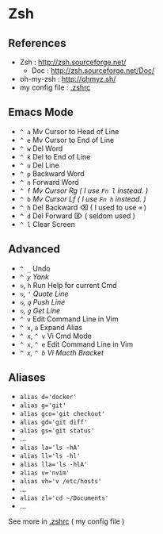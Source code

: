 # Zsh

## References

- Zsh : http://zsh.sourceforge.net/
    - Doc : http://zsh.sourceforge.net/Doc/
- oh-my-zsh : http://ohmyz.sh/
- my config file : [.zshrc](https://github.com/IceHe/mac-conf/blob/master/.zshrc)

## Emacs Mode

- `^ a` Mv Cursor to Head of Line
- `^ e` Mv Cursor to End of Line
- `^ w` Del Word
- `^ k` Del to End of Line
- `^ u` Del Line
- `^ p` Backward Word
- `^ n` Forward Word
- `^ f` _Mv Cursor Rg ( I use `Fn l` instead. )_
- `^ b` _Mv Cursor Lf ( I use `Fn h` instead. )_
- `^ h` Del Backward ⌫ ( I used to use `⌫` )
- `^ d` Del Forward ⌦ ( seldom used )
- `^ l` Clear Screen

## Advanced

- `^ _` Undo
- _`^ y` Yank_
- `⎋`, `h` Run Help for current Cmd
- _`⎋`, `'` Quote Line_
- _`⎋`, `q` Push Line_
- _`⎋`, `g` Get Line_
- `^ v` Edit Command Line in Vim
- `^ x`, `a` Expand Alias
- `^ x`, `^ v` Vi Cmd Mode
- `^ x`, `^ e` Edit Command Line in Vim
- _`^ x`, `^ b` Vi Macth Bracket_

## Aliases

- `alias d='docker'`
- `alias g='git'`
- `alias gco='git checkout'`
- `alias gd='git diff'`
- `alias gs='git status'`
- …
- `alias la='ls -hA'`
- `alias ll='ls -hl'`
- `alias lla='ls -hlA'`
- `alias v='nvim'`
- `alias vh='v /etc/hosts'`
- …
- `alias zl='cd ~/Documents'`
- …

See more in [.zshrc](https://github.com/IceHe/mac-conf/blob/master/.zshrc) ( my config file )
